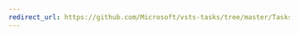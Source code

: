 ```yaml
---
redirect_url: https://github.com/Microsoft/vsts-tasks/tree/master/Tasks/AzureRmWebAppDeployment
---
```

